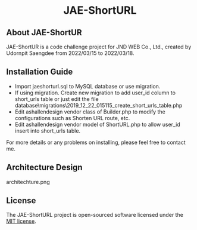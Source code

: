<h1 align="center"><b>JAE-ShortURL</b></h1>

## About JAE-ShortUR

JAE-ShortUR is a code challenge project for JND WEB Co., Ltd., created by Udornpit Saengdee from 2022/03/15 to 2022/03/18.

## Installation Guide

- Import jaeshorturl.sql to MySQL database or use migration.
- If using migration. Create new migration to add user_id column to short_urls table or just edit the file database\migrations\2019_12_22_015115_create_short_urls_table.php
- Edit ashallendesign vendor class of Builder.php to modify the configurations such as Shorten URL route, etc.
- Edit ashallendesign vendor model of ShortURL.php to allow user_id insert into short_urls table.

For more details or any problems on installing, please feel free to contact me.

## Architecture Design
architechture.png

## License

The JAE-ShortURL project is open-sourced software licensed under the [MIT license](https://opensource.org/licenses/MIT).
